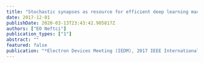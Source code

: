 ```yaml
---
title: "Stochastic synapses as resource for efficient deep learning machines"
date: 2017-12-01
publishDate: 2020-03-13T23:43:42.985817Z
authors: ["EO Neftci"]
publication_types: ["1"]
abstract: ""
featured: false
publication: "*Electron Devices Meeting (IEDM), 2017 IEEE International*"
---
```



